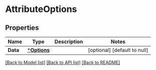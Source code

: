 # AttributeOptions

## Properties
Name | Type | Description | Notes
------------ | ------------- | ------------- | -------------
**Data** | [***Options**](Options.md) |  | [optional] [default to null]

[[Back to Model list]](../README.md#documentation-for-models) [[Back to API list]](../README.md#documentation-for-api-endpoints) [[Back to README]](../README.md)


